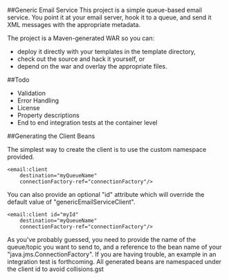 ##Generic Email Service
This project is a simple queue-based email service. You point it at your email server, hook it to a queue, and send it XML messages with the appropriate metadata.

The project is a Maven-generated WAR so you can:
 - deploy it directly with your templates in the template directory,
 - check out the source and hack it yourself, or
 - depend on the war and overlay the appropriate files.

##Todo
 - Validation
 - Error Handling
 - License
 - Property descriptions
 - End to end integration tests at the container level

##Generating the Client Beans

The simplest way to create the client is to use the custom namespace provided.

    <email:client
        destination="myQueueName"
        connectionFactory-ref="connectionFactory"/>

You can also provide an optional "id" attribute which will override the default value of "genericEmailServiceClient".

    <email:client id="myId"
        destination="myQueueName"
        connectionFactory-ref="connectionFactory"/>

As you've probably guessed, you need to provide the name of the queue/topic you want to send to, and a reference to the bean name of your "java.jms.ConnectionFactory". If you are having trouble, an example in an integration test is forthcoming. All generated beans are namespaced under the client id to avoid collisions.gst
